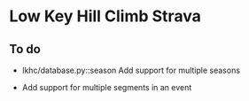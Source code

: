 Low Key Hill Climb Strava
=========================

To do
-----
- lkhc/database.py::season
  Add support for multiple seasons

- Add support for multiple segments in an event
